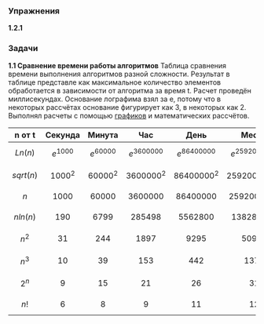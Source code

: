 ### Упражнения
**1.2.1**

### Задачи
**1.1 Сравнение времени работы алгоритмов**
Таблица сравнения времени выполнения алгоритмов разной сложности. Результат в таблице представле как  максимальное количество элементов обработается в зависимости от алгоритма за время  t.  Расчет проведён миллисекундах. Основание лографима взял за e, потому что в некоторых рассчётах основание фигурирует как 3, в некоторых как 2. Выполнял расчеты с помощью [графиков](https://www.desmos.com/calculator/4jo69c446x) и математических рассчётов.


| n от t      | Секунда      | Минута        | Час             | День             | Месяц              | Год                     | Век                       |
| ----------- | ------------ | ------------- | --------------- | ---------------- | ------------------ | ----------------------- | ------------------------- |
| $$Ln(n)$$   | $$e^{1000}$$ | $$e^{60000}$$ | $$e^{3600000}$$ | $$e^{86400000}$$ | $$e^{2592000000}$$ | $$e^{311040000000000}$$ | $$e^{31104000000000000}$$ |
| $$sqrt(n)$$ | $${1000}^2$$ | $${60000}^2$$ | $${3600000}^2$$ | $${86400000}^2$$ | $${2592000000}^2$$ | $${311040000000000}^2$$ | $${31104000000000000}^2$$ |
| $$n$$       | $$1000$$     | $$60000$$     | $$3600000$$     | $$86400000$$     | $$2592000000$$     | $$311040000000000$$     | $$31104000000000000$$     |
| $$nln(n)$$  | $$190$$      | $$6799$$      | $$285498$$      | $$5562800$$      | $$138280000$$      | $$10380000000000$$      | $$903200000000000$$       |
| $$n^2$$     | $$31$$       | $$244$$       | $$1897$$        | $$9295$$         | $$50911$$          | $$17640000$$            | $$176360000$$             |
| $$n^3$$     | $$10$$       | $$39$$        | $$153$$         | $$442$$          | $$1373$$           | $$67750$$               | $$314500$$                |
| $$2^n$$     | $$9$$        | $$15$$        | $$21$$          | $$26$$           | $$31$$             | $$48$$                  | $$54$$                    | 
| $$n!$$      | $$6$$        | $$8$$         | $$9$$           | $$11$$           | $$12$$             | $$16$$                  | $$18$$                    |

